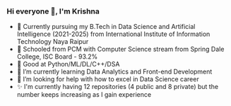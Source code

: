 ### Hi everyone 👋, I'm Krishna

<!--
**krishnaura45/krishnaura45** is a ✨ _special_ ✨ repository because its `README.md` (this file) appears on your GitHub profile.

Here are some ideas to get you started:
-->

- 👷 Currently pursuing my B.Tech in Data Science and Artificial Intelligence (2021-2025) from International Institute of Information Technology Naya Raipur
- 🔭 Schooled from PCM with Computer Science stream from Spring Dale College, ISC Board - 93.2%
- 💬 Good at Python/ML/DL/C++/DSA
- 🌱 I’m currently learning Data Analytics and Front-end Development
- 🤔 I’m looking for help with how to excel in Data Science career
- ✨ I'm currently having 12 repositories (4 public and 8 private) but the number keeps increasing as I gain experience
